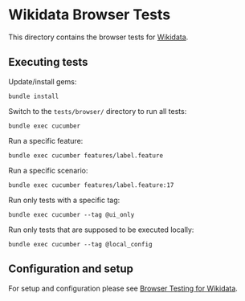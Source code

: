 Wikidata Browser Tests
======================

This directory contains the browser tests for
[Wikidata](https://gerrit.wikimedia.org/r/#/admin/projects/mediawiki/extensions/Wikidata).

## Executing tests

Update/install gems:
```shell
bundle install
```

Switch to the `tests/browser/` directory to run all tests:
```shell
bundle exec cucumber
```

Run a specific feature:
```shell
bundle exec cucumber features/label.feature
```

Run a specific scenario:
```shell
bundle exec cucumber features/label.feature:17
```

Run only tests with a specific tag:
```shell
bundle exec cucumber --tag @ui_only
```

Run only tests that are supposed to be executed locally:
```shell
bundle exec cucumber --tag @local_config
```

## Configuration and setup

For setup and configuration please see
[Browser Testing for Wikidata](https://www.mediawiki.org/wiki/Wikibase/Programmer%27s_guide_to_Wikibase#Browser_Testing_for_Wikidata).
